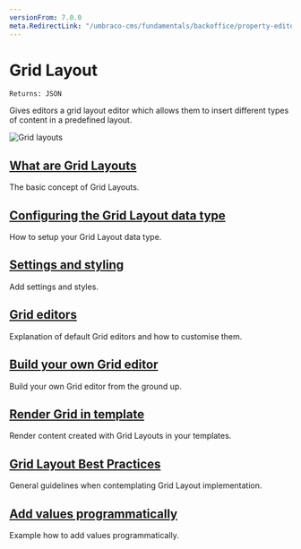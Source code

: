 ```yaml
---
versionFrom: 7.0.0
meta.RedirectLink: "/umbraco-cms/fundamentals/backoffice/property-editors/built-in-umbraco-property-editors/grid-layout"
---
```


# Grid Layout

`Returns: JSON`

Gives editors a grid layout editor which allows them to insert different types of content in a predefined layout.

![Grid layouts](images/editor.png)

## [What are Grid Layouts](What-Are-Grid-Layouts.md)
The basic concept of Grid Layouts.

## [Configuring the Grid Layout data type](Configuring-The-Grid-Layout-Datatype.md)
How to setup your Grid Layout data type.

## [Settings and styling](Settings-and-styles.md)
Add settings and styles.

## [Grid editors](Grid-Editors.md)
Explanation of default Grid editors and how to customise them.

## [Build your own Grid editor](Build-Your-Own-Editor.md)
Build your own Grid editor from the ground up.

## [Render Grid in template](Render-Grid-In-Template.md)
Render content created with Grid Layouts in your templates.

## [Grid Layout Best Practices](Grid-Layout-Best-Practices.md)
General guidelines when contemplating Grid Layout implementation.

## [Add values programmatically](Add-Value-Programmatically.md)
Example how to add values programmatically.
